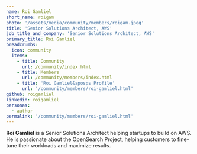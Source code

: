 ```yaml
---
name: Roi Gamliel
short_name: roigam
photo: '/assets/media/community/members/roigam.jpeg'
title: 'Senior Solutions Architect, AWS'
job_title_and_company: 'Senior Solutions Architect, AWS'
primary_title: Roi Gamliel
breadcrumbs:
  icon: community
  items:
    - title: Community
      url: /community/index.html
    - title: Members
      url: /community/members/index.html
    - title: 'Roi Gamliel&apos;s Profile'
      url: '/community/members/roi-gamliel.html'
github: roigamliel
linkedin: roigamliel
personas:
  - author
permalink: '/community/members/roi-gamliel.html'
---
```


**Roi Gamliel** is a Senior Solutions Architect helping startups to build on AWS. He is passionate about the OpenSearch Project, helping customers to fine-tune their workloads and maximize results.